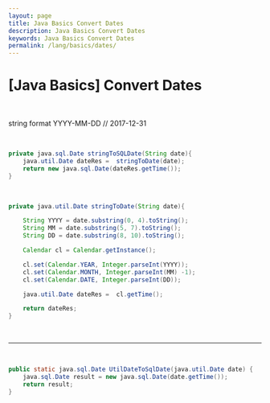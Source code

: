 ```yaml
---
layout: page
title: Java Basics Convert Dates
description: Java Basics Convert Dates
keywords: Java Basics Convert Dates
permalink: /lang/basics/dates/
---
```


# [Java Basics] Convert Dates

<br/>

string format YYYY-MM-DD // 2017-12-31

<br/>

```java
private java.sql.Date stringToSQLDate(String date){
    java.util.Date dateRes =  stringToDate(date);
    return new java.sql.Date(dateRes.getTime());
}
```

<br/>

```java
private java.util.Date stringToDate(String date){

    String YYYY = date.substring(0, 4).toString();
    String MM = date.substring(5, 7).toString();
    String DD = date.substring(8, 10).toString();

    Calendar cl = Calendar.getInstance();

    cl.set(Calendar.YEAR, Integer.parseInt(YYYY));
    cl.set(Calendar.MONTH, Integer.parseInt(MM) -1);
    cl.set(Calendar.DATE, Integer.parseInt(DD));

    java.util.Date dateRes =  cl.getTime();

    return dateRes;
}
```

<br/>
<hr/>
<br/>

```java
public static java.sql.Date UtilDateToSqlDate(java.util.Date date) {
    java.sql.Date result = new java.sql.Date(date.getTime());
    return result;
}
```
